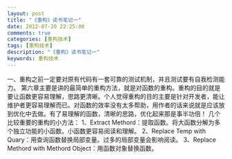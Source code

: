 ```yaml
---
layout: post
title: "《重构》读书笔记一"
date: 2012-07-20 22:25:00 
comments: true
categories: [重构技术]
tags: [重构技术]
description: "《重构》读书笔记一"
keywords: 重构技术
---
```


  一、重构之前一定要对原有代码有一套可靠的测试机制，并且测试要有自我检测能力。
  第六章主要是讲的最简单的重构方法，就是对函数的重构。重构的目的就是要让函数更容易理解，思路更清晰。个人觉得重构的目的主要是针对开发者，能让维护者更容易理解而已。对函数的效率没有太多帮助，用作者的话来说就是应该放到优化中去做。有了易理解的函数，清晰的思路，优化起来那是事半功倍！
  几个比较重要的重构的小方法：
  1、Extract Methord：提取函数。将大函数分解为多个独立功能的小函数。小函数更容易阅读和理解。
  2、Replace Temp with Quary：用查询函数替换局部变量。过多的局部变量会影响阅读。
  3、Replace Methord with Methord Object：用函数对象替换函数。

